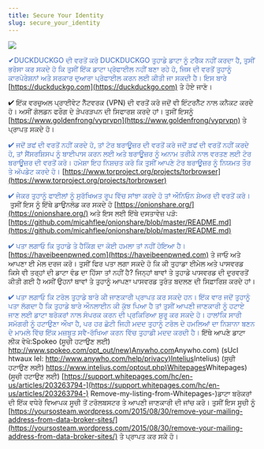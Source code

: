```yaml
---
title: Secure Your Identity
slug: secure_your_identity
---
```


![](/images/coverchap_5.jpg)


<span class="leadtip" style="color:#3b68bd">✔DUCKDUCKGO ਦੀ ਵਰਤੋਂ ਕਰੋ DUCKDUCKGO ਤੁਹਾਡੇ ਡਾਟਾ ਨੂੰ ਟਰੈਕ ਨਹੀਂ ਕਰਦਾ ਹੈ, ਤੁਸੀਂ ਭਰੋਸਾ ਕਰ ਸਕਦੇ ਹੋ ਕਿ ਤੁਸੀਂ ਇੱਕ ਡਾਟਾ ਪ੍ਰੋਫਾਈਲ ਨਹੀਂ ਬਣਾ ਰਹੇ ਹੋ, ਜਿਸ ਦੀ ਵਰਤੋਂ ਤੁਹਾਨੂੰ ਕਾਰਪੋਰੇਸ਼ਨਾਂ ਅਤੇ ਸਰਕਾਰ ਦੁਆਰਾ ਪ੍ਰੋਫਾਈਲ ਕਰਨ ਲਈ ਕੀਤੀ ਜਾ ਸਕਦੀ ਹੈ। ਇਸ ਬਾਰੇ</span> [https://duckduckgo.com](https://duckduckgo.com)  ਤੇ ਹੋਏ ਜਾਣੋ।

✔ ਇੱਕ ਵਰਚੁਅਲ ਪ੍ਰਾਈਵੇਟ ਨੈੱਟਵਰਕ (VPN) ਦੀ ਵਰਤੋਂ ਕਰੋ ਜਦੋਂ ਵੀ ਇੰਟਰਨੈੱਟ ਨਾਲ ਕਨੈਕਟ ਕਰਦੇ ਹੋ। ਅਸੀਂ ਗੋਲਡਨ ਫਰੌਗ ਦੇ ੜੇਪਰੜਪਨ ਦੀ ਸਿਫਾਰਸ਼ ਕਰਦੇ ਹਾਂ। ਤੁਸੀਂ ਇਸਨੂੰ [https://www.goldenfrong/vyprvpn](https://www.goldenfrong/vyprvpn) ਤੇ ਪ੍ਰਾਪਤ ਸਕਦੇ ਹੋ। 

<span class="leadtip" style="color:#3b68bd">✔ ਜਦੋਂ ੜਫਂ ਦੀ ਵਰਤੋਂ ਨਹੀਂ ਕਰਦੇ ਹੋ, ਤਾਂ ਟੋਰ ਬਰਾਊਜ਼ਰ ਦੀ ਵਰਤੋਂ ਕਰੋ ਜਦੋਂ ੜਫਂ ਦੀ ਵਰਤੋਂ ਨਹੀਂ ਕਰਦੇ ਹੋ, ਤਾਂ ਸੈਂਸਰਸ਼ਿਸਪ ਨੂੰ ਬਾਈਪਾਸ ਕਰਨ ਲਈ ਅਤੇ ਬਰਾਊਜ਼ਰ ਨੂੰ ਅਨਾਮ ਤਰੀਕੇ ਨਾਲ ਵਰਤਣ ਲਈ ਟੋਰ ਬਰਾਊਜ਼ਰ ਦੀ ਵਰਤੋਂ ਕਰੋ। ਹਮੇਸ਼ਾ ਇਹ ਨਿਸ਼ਚਤ ਕਰੋ ਕਿ ਤੁਸੀਂ ਆਪਣੇ ਟੋਰ ਬਰਾਊਜ਼ਰ ਨੂੰ ਨਿਯਮਤ ਤੌਰ ਤੇ ਅੱਪਡੇਟ ਕਰਦੇ ਹੋ।</span> [https://www.torproject.org/projects/torbrowser](https://www.torproject.org/projects/torbrowser)

<span class="leadtip" style="color:#3b68bd">✔ ਜੇਕਰ ਤੁਹਾਨੂੰ ਫਾਈਲਾਂ ਨੂੰ ਸੁਰੱਖਿਅਤ ਰੂਪ ਵਿੱਚ ਸਾਂਝਾ ਕਰਦੇ ਹੋ ਤਾਂ ਔਨਿਓਨ ਸ਼ੇਅਰ ਦੀ ਵਰਤੋਂ ਕਰੋ। </span>ਤੁਸੀਂ ਇਸ ਨੂੰ ਇੱਥੇ ਡਾਉਨਲੋਡ ਕਰ ਸਕਦੇ ਹੋ [https://onionshare.org/](https://onionshare.org/) ਅਤੇ ਇਸ ਲਈ ਇੱਥੇ ਦਸਤਾਵੇਜ਼ ਪੜੋ: [https://github.com/micahflee/onionshare/blob/master/README.md](https://github.com/micahflee/onionshare/blob/master/README.md)




<span class="leadtip" style="color:#3b68bd">✔ ਪਤਾ ਲਗਾਓ ਕਿ ਤੁਹਾਡੇ ਤੇ ਹੈਕਿੰਗ ਦਾ ਕੋਈ ਹਮਲਾ ਤਾਂ ਨਹੀਂ ਹੋਇਆ ਹੈ।</span> [https://haveibeenpwned.com](https://haveibeenpwned.com) ਤੇ ਜਾਓ ਅਤੇ ਆਪਣਾ ਈ ਮੇਲ ਦਰਜ ਕਰੋ। ਤੁਸੀਂ ਫਿਰ ਪਤਾ ਲਗਾ ਸਕਦੇ ਹੋ ਕਿ ਕੀ ਤੁਹਾਡਾ ਈਮੇਲ ਅਤੇ ਪਾਸਵਰਡ ਕਿਸੇ ਵੀ ਤਰ੍ਹਾਂ ਦੀ ਡਾਟਾ ਵੰਡ ਦਾ ਹਿੱਸਾ ਤਾਂ ਨਹੀਂ ਹੈ? ਜਿਨ੍ਹਾਂ ਥਾਵਾਂ ਤੇ ਤੁਹਾਡੇ ਪਾਸਵਰਡ ਦੀ ਦੁਰਵਰਤੋਂ ਕੀਤੀ ਗਈ ਹੈ ਅਸੀਂ ਉਹਨਾਂ ਥਾਵਾਂ ਤੇ ਤੁਹਾਨੂੰ ਆਪਣਾ ਪਾਸਵਰਡ ਤੁਰੰਤ ਬਦਲਣ ਦੀ ਸਿਫ਼ਾਰਿਸ਼ ਕਰਦੇ ਹਾਂ।

<span class="leadtip" style="color:#3b68bd">✔ ਪਤਾ ਲਗਾਓ ਕਿ ਟਰੋਲ ਤੁਹਾਡੇ ਬਾਰੇ ਕੀ ਜਾਣਕਾਰੀ ਪ੍ਰਾਪਤ ਕਰ ਸਕਦੇ ਹਨ। ਇੱਕ ਵਾਰ ਜਦੋਂ ਤੁਹਾਨੂੰ ਪਤਾ ਲੱਗਦਾ ਹੈ ਕਿ ਤੁਹਾਡੇ ਬਾਰੇ ਔਨਲਾਈਨ ਕੀ ਕੁੱਝ ਪਿਆ ਹੈ ਤਾਂ ਤੁਸੀਂ ਆਪਣੀ ਜਾਣਕਾਰੀ ਨੂੰ ਹਟਾਏ ਜਾਣ ਲਈ ਡਾਟਾ ਬਰੋਕਰਾਂ ਨਾਲ ਸੰਪਰਕ ਕਰਨ ਦੀ ਪ੍ਰਕਿਰਿਆ ਸ਼ੁਰੂ ਕਰ ਸਕਦੇ ਹੋ। ਹਾਲਾਂਕਿ ਸਾਰੀ ਸਮੱਗਰੀ ਨੂੰ ਹਟਾਉਣਾ ਔਖਾ ਹੈ, ਪਰ ਹਰ ਛੋਟੀ ਜਿਹੀ ਮਦਦ ਤੁਹਾਨੂੰ ਟਰੋਲ ਦੇ ਹਮਲਿਆਂ ਦਾ ਨਿਸ਼ਾਨਾ ਬਣਨ ਦੇ ਮਾਮਲੇ ਵਿੱਚ ਇੱਕ ਮਜ਼ਬੂਤ ਸਵੈ-ਰੱਖਿਆ ਕਰਨ ਵਿੱਚ ਤੁਹਾਡੀ ਮਦਦ ਕਰਦੀ ਹੈ। </span>ਇੱਥੇ ਆਪਣੇ ਡਾਟਾ ਲੀਕ ਵੇਖੋ:Spokeo (ਸੂਚੀ ਹਟਾਉਣ ਲਈ)  [http://www.spokeo.com/opt_out/new)Anywho.com](http://www.spokeo.com/opt_out/new)Anywho.com) (sUcI htwaux leI: [http://www.anywho.com/help/privacy)Intelius](http://www.anywho.com/help/privacy)Intelius) (ਸੂਚੀ ਹਟਾਉਣ ਲਈ) [https://www.intelius.com/optout.php)Whitepages](https://www.intelius.com/optout.php)Whitepages) (ਸੂਚੀ ਹਟਾਉਣ ਲਈ) [https://support.whitepages.com/hc/en-us/articles/203263794-](https://support.whitepages.com/hc/en-us/articles/203263794-) Remove-my-listing-from-Whitepages-)ਡਾਟਾ ਬਰੋਕਰਾਂ ਦੀ ਇੱਕ ਵਧੇਰੇ ਵਿਆਪਕ ਸੂਚੀ ਤੋਂ ਟਰੋਲਬਸਟਰ ਤੇ ਆਪਣੀ ਜਾਣਕਾਰੀ ਦੀ ਜਾਂਚ ਕਰੋ। ਤੁਸੀਂ ਇਸ ਸੂਚੀ ਨੂੰ [https://yoursosteam.wordpress.com/2015/08/30/remove-your-mailing-address-from-data-broker-sites/](https://yoursosteam.wordpress.com/2015/08/30/remove-your-mailing-address-from-data-broker-sites/) ਤੇ ਪ੍ਰਾਪਤ ਕਰ ਸਕੇ ਹੋ।
